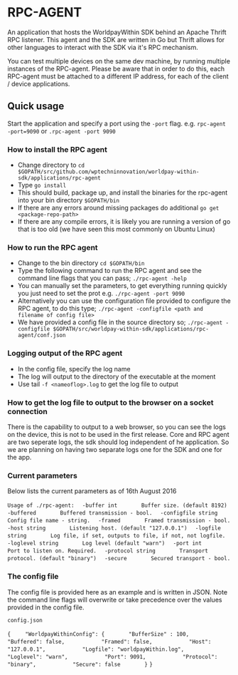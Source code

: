 # RPC-AGENT
An application that hosts the WorldpayWithin SDK behind an Apache Thrift RPC listener. This agent and the SDK are written in Go but Thrift allows for other languages to interact with the SDK via it's RPC mechanism. 

You can test multiple devices on the same dev machine, by running multiple instances of the RPC-agent. Please be aware that in order to do this, each RPC-agent must be attached to a different IP address, for each of the client / device applications.

## Quick usage

Start the application and specify a port using the `-port` flag. e.g. `rpc-agent -port=9090` or `.rpc-agent -port 9090`

### How to install the RPC agent
* Change directory to `cd $GOPATH/src/github.com/wptechninnovation/worldpay-within-sdk/applications/rpc-agent`
* Type `go install`
* This should build, package up, and install the binaries for the rpc-agent into your bin directory `$GOPATH/bin`
* If there are any errors around missing packages do additional `go get <package-repo-path>`
* If there are any compile errors, it is likely you are running a version of go that is too old (we have seen this most commonly on Ubuntu Linux)

### How to run the RPC agent
* Change to the bin directory `cd $GOPATH/bin`
* Type the following command to run the RPC agent and see the command line flags that you can pass; `./rpc-agent -help`
* You can manually set the parameters, to get everything running quickly you just need to set the prot e.g. `./rpc-agent -port 9090`
* Alternatively you can use the configuration file provided to configure the RPC agent, to do this type; `./rpc-agent -configfile <path and filename of config file>`
* We have provided a config file in the source directory so; `./rpc-agent -configfile $GOPATH/src/worldpay-within-sdk/applications/rpc-agent/conf.json`

### Logging output of the RPC agent
* In the config file, specify the log name
* The log will output to the directory of the executable at the moment
* Use tail `-f <nameoflog>.log` to get the log file to output

### How to get the log file to output to the browser on a socket connection

There is the capability to output to a web browser, so you can see the logs on the device, this is not to be used in the first release. Core and RPC agent are two seperate logs, the sdk should log independent of he application. So we are planning on having two separate logs one for the SDK and one for the app.

### Current parameters

Below lists the current parameters as of 16th August 2016

`Usage of ./rpc-agent:`
`  -buffer int`
`    	Buffer size. (default 8192)`
`  -buffered`
`    	Buffered transmission - bool.`
`  -configfile string`
`    	Config file name - string.`
`  -framed`
`    	Framed transmission - bool.`
`  -host string`
`    	Listening host. (default "127.0.0.1")`
`  -logfile string`
`    	Log file, if set, outputs to file, if not, not logfile.`
`  -loglevel string`
`    	Log level (default "warn")`
`  -port int`
`    	Port to listen on. Required.`
`  -protocol string`
`    	Transport protocol. (default "binary")`
`  -secure`
`    	Secured transport - bool.`

### The config file

The config file is provided here as an example and is written in JSON. Note the command line flags will overwrite or take precedence over the values provided in the config file.

`config.json`

`{`
`    "WorldpayWithinConfig": {`
`		"BufferSize" : 100,`
`    		"Buffered": false,`
`    		"Framed": false,`
`    		"Host": "127.0.0.1",`
`    		"Logfile": "worldpayWithin.log",`
`    		"Loglevel": "warn",`
`    		"Port": 9091,`
`    		"Protocol": "binary",`
`    		"Secure": false`
`    	}`
`}`







